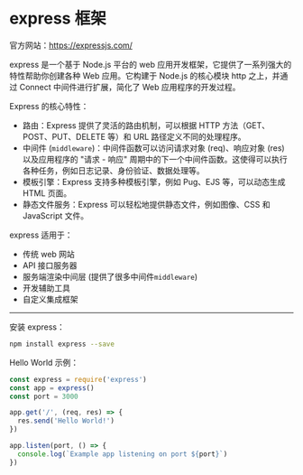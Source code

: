 # express 框架
官方网站：https://expressjs.com/

express 是一个基于 Node.js 平台的 web 应用开发框架，它提供了一系列强大的特性帮助你创建各种 Web 应用。它构建于 Node.js 的核心模块 http 之上，并通过 Connect 中间件进行扩展，简化了 Web 应用程序的开发过程。

Express 的核心特性：
- 路由：Express 提供了灵活的路由机制，可以根据 HTTP 方法（GET、POST、PUT、DELETE 等）和 URL 路径定义不同的处理程序。
- 中间件 (`middleware`)：中间件函数可以访问请求对象 (req)、响应对象 (res) 以及应用程序的 "请求 - 响应" 周期中的下一个中间件函数。这使得可以执行各种任务，例如日志记录、身份验证、数据处理等。 
- 模板引擎：Express 支持多种模板引擎，例如 Pug、EJS 等，可以动态生成 HTML 页面。
- 静态文件服务：Express 可以轻松地提供静态文件，例如图像、CSS 和 JavaScript 文件。

express 适用于：
- 传统 web 网站
- API 接口服务器
- 服务端渲染中间层 (提供了很多中间件`middleware`)
- 开发辅助工具
- 自定义集成框架

--- 

安装 express：
```bash
npm install express --save
```

Hello World 示例：
```javascript
const express = require('express')
const app = express()
const port = 3000

app.get('/', (req, res) => {
  res.send('Hello World!')
})

app.listen(port, () => {
  console.log(`Example app listening on port ${port}`)
})
```
